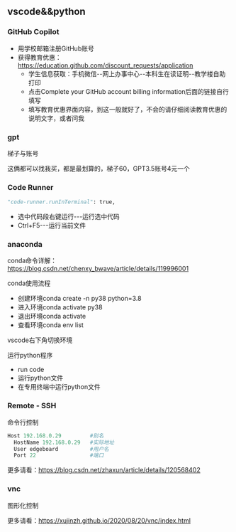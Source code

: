 ## vscode&&python

### GitHub Copilot  

- 用学校邮箱注册GitHub账号
- 获得教育优惠：https://education.github.com/discount_requests/application
  - 学生信息获取：手机微信--网上办事中心--本科生在读证明--教学楼自助打印
  - 点击Complete your GitHub account billing information后面的链接自行填写
  - 填写教育优惠界面内容，到这一般就好了，不会的请仔细阅读教育优惠的说明文字，或者问我

### gpt

梯子与账号

这俩都可以找我买，都是最划算的，梯子60，GPT3.5账号4元一个

### Code Runner  

```python
"code-runner.runInTerminal": true,
```

- 选中代码段右键运行---运行选中代码
- Ctrl+F5---运行当前文件

### anaconda

conda命令详解：https://blog.csdn.net/chenxy_bwave/article/details/119996001

conda使用流程
- 创建环境conda create -n py38 python=3.8
- 进入环境conda activate py38
- 退出环境conda activate
- 查看环境conda env list

vscode右下角切换环境  

运行python程序
- run code 
- 运行python文件
- 在专用终端中运行python文件  

### Remote - SSH   

命令行控制

```python
Host 192.168.0.29         #别名  
  HostName 192.168.0.29   #实际地址  
  User edgeboard          #用户名  
  Port 22                 #端口
```

更多请看：https://blog.csdn.net/zhaxun/article/details/120568402

### vnc

图形化控制

更多请看：https://xujinzh.github.io/2020/08/20/vnc/index.html

